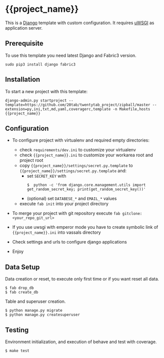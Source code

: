 {{project_name}}
================

This is a [Django](https://www.djangoproject.com/) template with custom configuration. It requires [uWSGI](https://uwsgi-docs.readthedocs.io/en/latest/) as application server.

## Prerequisite

To use this template you need latest Django and Fabric3 version.

```
sudo pip3 install django fabric3
```

## Installation

To start a new project with this template:

```
django-admin.py startproject --template=https://github.com/20tab/twentytab_project/zipball/master --extension=py,ini,txt,md,yaml,coveragerc,template -n Makefile,hosts {{project_name}}
```

## Configuration

- To configure project with virtualenv and required empty directories: 
  - check `requirements/dev.ini` to customize your virtualenv 
  - check `{{project_name}}.ini` to customize your workarea root and project root
  - copy `{{project_name}}/settings/secret.py.template` to `{{project_name}}/settings/secret.py.template` and:
    - set `SECRET_KEY` with
      ```
      $  python -c 'from django.core.management.utils import get_random_secret_key; print(get_random_secret_key())'
      ```
    - (optional) set `DATABESE_*` and `EMAIL_*` values
  - execute `fab init` into your project directory

- To merge your project with git repository execute `fab gitclone:<your_repo_git_url>`

- If you use uwsgi with emperor mode you have to create symbolic link of `{{project_name}}.ini` into vassals directory

- Check settings and urls to configure django applications

- Enjoy

## Data Setup

Data creation or reset, to execute only first time or if you want reset all data.

```shell
$ fab drop_db
$ fab create_db
```

Table and superuser creation.

```shell
$ python manage.py migrate
$ python manage.py createsuperuser
```

## Testing

Environment initialization, and execution of behave and test with coverage.

```shell
$ make test
```

